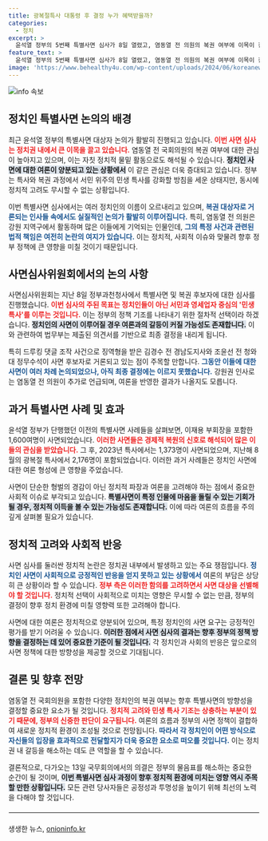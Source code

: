 ```yaml
---
title: 광복절특사 대통령 후 결정 누가 혜택받을까?
categories:
  - 정치
excerpt: >
  윤석열 정부의 5번째 특별사면 심사가 8일 열렸고, 염동열 전 의원의 복권 여부에 이목이 집중되고 있다. 민생 특사의 기조 속에서도 정치인 사면 가능성은 여전, 과연 누구의 이름이 최종 명단에 오를까?
feature_text: >
  윤석열 정부의 5번째 특별사면 심사가 8일 열렸고, 염동열 전 의원의 복권 여부에 이목이 집중되고 있다. 민생 특사의 기조 속에서도 정치인 사면 가능성은 여전, 과연 누구의 이름이 최종 명단에 오를까?
image: 'https://www.behealthy4u.com/wp-content/uploads/2024/06/koreanews.jpg'
---
```


<p><img src="https://www.behealthy4u.com/wp-content/uploads/2024/06/koreanews.jpg" alt="info 속보" /></p>

<h2 data-ke-size="size26">정치인 특별사면 논의의 배경</h2>

<p data-ke-size="size16">최근 윤석열 정부의 특별사면 대상자 논의가 활발히 진행되고 있습니다. <b><span style="color: #ee2323;">이번 사면 심사는 정치권 내에서 큰 이목을 끌고 있습니다.</span></b> 염동열 전 국회의원의 복권 여부에 대한 관심이 높아지고 있으며, 이는 자칫 정치적 물밑 활동으로도 해석될 수 있습니다. <b><span style="background-color: #21538527;">정치인 사면에 대한 여론이 양분되고 있는 상황에서</span></b> 이 같은 관심은 더욱 증대되고 있습니다. 정부는 특사와 복권 과정에서 서민 위주의 민생 특사를 강화할 방침을 세운 상태지만, 동시에 정치적 고려도 무시할 수 없는 상황입니다.</p>

<p data-ke-size="size16">이번 특별사면 심사에서는 여러 정치인의 이름이 오르내리고 있으며, <b><span style="color: #1a5490;">복권 대상자로 거론되는 인사들 속에서도 실질적인 논의가 활발히 이루어집니다.</span></b> 특히, 염동열 전 의원은 강원 지역구에서 활동하며 많은 이들에게 기억되는 인물인데, <b><span style="color: #1a5490;">그의 특정 사건과 관련된 법적 책임은 여전히 논란의 여지가 있습니다.</span></b> 이는 정치적, 사회적 이슈와 맞물려 향후 정부 정책에 큰 영향을 미칠 것이기 때문입니다.</p>

<h2 data-ke-size="size26">사면심사위원회에서의 논의 사항</h2>

<p data-ke-size="size16">사면심사위원회는 지난 8일 정부과천청사에서 특별사면 및 복권 후보자에 대한 심사를 진행했습니다. <b><span style="color: #ee2323;">이번 심사의 주된 목표는 정치인들이 아닌 서민과 영세업자 중심의 '민생 특사'를 이루는 것입니다.</span></b> 이는 정부의 정책 기조를 나타내기 위한 절차적 선택이라 하겠습니다. <b><span style="background-color: #21538527;">정치인의 사면이 이루어질 경우 여론과의 갈등이 커질 가능성도 존재합니다.</span></b> 이와 관련하여 법무부는 제출된 의견서를 기반으로 최종 결정을 내리게 됩니다.</p>

<p data-ke-size="size16">특히 드루킹 댓글 조작 사건으로 징역형을 받은 김경수 전 경남도지사와 조윤선 전 청와대 정무수석이 사면 후보자로 거론되고 있는 점이 주목할 만합니다. <b><span style="color: #1a5490;">그동안 이들에 대한 사면이 여러 차례 논의되었으나, 아직 최종 결정에는 이르지 못했습니다.</span></b> 강원권 인사로는 염동열 전 의원이 추가로 언급되며, 여론을 반영한 결과가 나올지도 모릅니다.</p>

<h2 data-ke-size="size26">과거 특별사면 사례 및 효과</h2>

<p data-ke-size="size16">윤석열 정부가 단행했던 이전의 특별사면 사례들을 살펴보면, 이재용 부회장을 포함한 1,600여명이 사면되었습니다. <b><span style="color: #ee2323;">이러한 사면들은 경제적 복원의 신호로 해석되어 많은 이들의 관심을 받았습니다.</span></b> 그 후, 2023년 특사에서는 1,373명이 사면되었으며, 지난해 8월의 광복절 특사에서 2,176명이 포함되었습니다. 이러한 과거 사례들은 정치인 사면에 대한 여론 형성에 큰 영향을 주었습니다.</p>

<p data-ke-size="size16">사면이 단순한 형벌의 경감이 아닌 정치적 파장과 여론을 고려해야 하는 점에서 중요한 사회적 이슈로 부각되고 있습니다. <b><span style="background-color: #21538527;">특별사면이 특정 인물에 마음을 돌릴 수 있는 기회가 될 경우, 정치적 이득을 볼 수 있는 가능성도 존재합니다.</span></b> 이에 따라 여론의 흐름을 주의 깊게 살펴볼 필요가 있습니다.</p>

<h2 data-ke-size="size26">정치적 고려와 사회적 반응</h2>

<p data-ke-size="size16">사면 심사를 둘러싼 정치적 논란은 정치권 내부에서 발생하고 있는 주요 쟁점입니다. <b><span style="color: #1a5490;">정치인 사면이 사회적으로 긍정적인 반응을 얻지 못하고 있는 상황에서</span></b> 여론의 부담은 상당히 큰 상황이라 할 수 있습니다. <b><span style="color: #ee2323;">정부 측은 이러한 함의를 고려하면서 사면 대상을 선별해야 할 것입니다.</span></b> 정치적 선택이 사회적으로 미치는 영향은 무시할 수 없는 만큼, 정부의 결정이 향후 정치 환경에 미칠 영향력 또한 고려해야 합니다.</p>

<p data-ke-size="size16">사면에 대한 여론은 정치적으로 양분되어 있으며, 특정 정치인의 사면 요구는 긍정적인 평가를 받기 어려울 수 있습니다. <b><span style="background-color: #21538527;">이러한 점에서 사면 심사의 결과는 향후 정부의 정책 방향을 결정하는 데 있어 중요한 기준이 될 것입니다.</span></b> 각 정치인과 사회의 반응은 앞으로의 사면 정책에 대한 방향성을 제공할 것으로 기대됩니다.</p>

<h2 data-ke-size="size26">결론 및 향후 전망</h2>

<p data-ke-size="size16">염동열 전 국회의원을 포함한 다양한 정치인의 복권 여부는 향후 특별사면의 방향성을 결정할 중요한 요소가 될 것입니다. <b><span style="color: #ee2323;">정치적 고려와 민생 특사 기조는 상충하는 부분이 있기 때문에, 정부의 신중한 판단이 요구됩니다.</span></b> 여론의 흐름과 정부의 사면 정책이 결합하여 새로운 정치적 환경이 조성될 것으로 전망됩니다. <b><span style="color: #1a5490;">따라서 각 정치인이 어떤 방식으로 자신들의 입장을 효과적으로 전달할지가 더욱 중요한 요소로 떠오를 것입니다.</span></b> 이는 정치권 내 갈등을 해소하는 데도 큰 역할을 할 수 있습니다.</p>

<p data-ke-size="size16">결론적으로, 다가오는 13일 국무회의에서의 의결은 정부의 물음표를 해소하는 중요한 순간이 될 것이며, <b><span style="background-color: #21538527;">이번 특별사면 심사 과정이 향후 정치적 환경에 미치는 영향 역시 주목할 만한 상황입니다.</span></b> 모든 관련 당사자들은 공정성과 투명성을 높이기 위해 최선의 노력을 다해야 할 것입니다.</p>

<hr style="border: 1px solid #eee; margin: 20px 0;"/>
생생한 뉴스, <a href="https://onioninfo.kr" rel="dofollow">onioninfo.kr</a>


